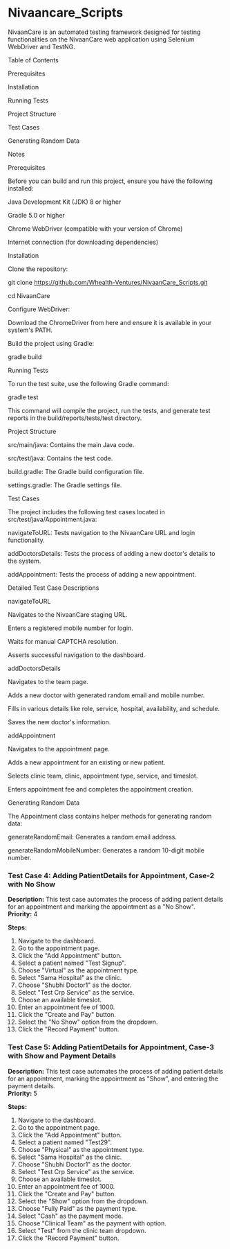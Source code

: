 # Nivaancare_Scripts



NivaanCare is an automated testing framework designed for testing functionalities on the NivaanCare web application using Selenium WebDriver and TestNG.




Table of Contents

Prerequisites

Installation

Running Tests

Project Structure

Test Cases

Generating Random Data

Notes

Prerequisites

Before you can build and run this project, ensure you have the following installed:


Java Development Kit (JDK) 8 or higher

Gradle 5.0 or higher

Chrome WebDriver (compatible with your version of Chrome)

Internet connection (for downloading dependencies)

Installation

Clone the repository:

git clone https://github.com/Whealth-Ventures/NivaanCare_Scripts.git

cd NivaanCare

Configure WebDriver:

Download the ChromeDriver from here and ensure it is available in your system's PATH.

Build the project using Gradle:


gradle build

Running Tests

To run the test suite, use the following Gradle command:


gradle test

This command will compile the project, run the tests, and generate test reports in the build/reports/tests/test directory.

Project Structure

src/main/java: Contains the main Java code.

src/test/java: Contains the test code.

build.gradle: The Gradle build configuration file.

settings.gradle: The Gradle settings file.

Test Cases

The project includes the following test cases located in src/test/java/Appointment.java:

navigateToURL: Tests navigation to the NivaanCare URL and login functionality.

addDoctorsDetails: Tests the process of adding a new doctor's details to the system.

addAppointment: Tests the process of adding a new appointment.

Detailed Test Case Descriptions


navigateToURL

Navigates to the NivaanCare staging URL.

Enters a registered mobile number for login.

Waits for manual CAPTCHA resolution.

Asserts successful navigation to the dashboard.

addDoctorsDetails

Navigates to the team page.

Adds a new doctor with generated random email and mobile number.

Fills in various details like role, service, hospital, availability, and schedule.

Saves the new doctor's information.

addAppointment

Navigates to the appointment page.

Adds a new appointment for an existing or new patient.

Selects clinic team, clinic, appointment type, service, and timeslot.

Enters appointment fee and completes the appointment creation.

Generating Random Data


The Appointment class contains helper methods for generating random data:

generateRandomEmail: Generates a random email address.

generateRandomMobileNumber: Generates a random 10-digit mobile number.
### Test Case 4: Adding PatientDetails for Appointment, Case-2 with No Show
**Description:** This test case automates the process of adding patient details for an appointment and marking the appointment as a "No Show".  
**Priority:** 4

**Steps:**
1. Navigate to the dashboard.
2. Go to the appointment page.
3. Click the "Add Appointment" button.
4. Select a patient named "Test Signup".
5. Choose "Virtual" as the appointment type.
6. Select "Sama Hospital" as the clinic.
7. Choose "Shubhi Doctor1" as the doctor.
8. Select "Test Crp Service" as the service.
9. Choose an available timeslot.
10. Enter an appointment fee of 1000.
11. Click the "Create and Pay" button.
12. Select the "No Show" option from the dropdown.
13. Click the "Record Payment" button.

### Test Case 5: Adding PatientDetails for Appointment, Case-3 with Show and Payment Details
**Description:** This test case automates the process of adding patient details for an appointment, marking the appointment as "Show", and entering the payment details.  
**Priority:** 5

**Steps:**
1. Navigate to the dashboard.
2. Go to the appointment page.
3. Click the "Add Appointment" button.
4. Select a patient named "Test29".
5. Choose "Physical" as the appointment type.
6. Select "Sama Hospital" as the clinic.
7. Choose "Shubhi Doctor1" as the doctor.
8. Select "Test Crp Service" as the service.
9. Choose an available timeslot.
10. Enter an appointment fee of 1000.
11. Click the "Create and Pay" button.
12. Select the "Show" option from the dropdown.
13. Choose "Fully Paid" as the payment type.
14. Select "Cash" as the payment mode.
15. Choose "Clinical Team" as the payment with option.
16. Select "Test" from the clinic team dropdown.
17. Click the "Record Payment" button.

